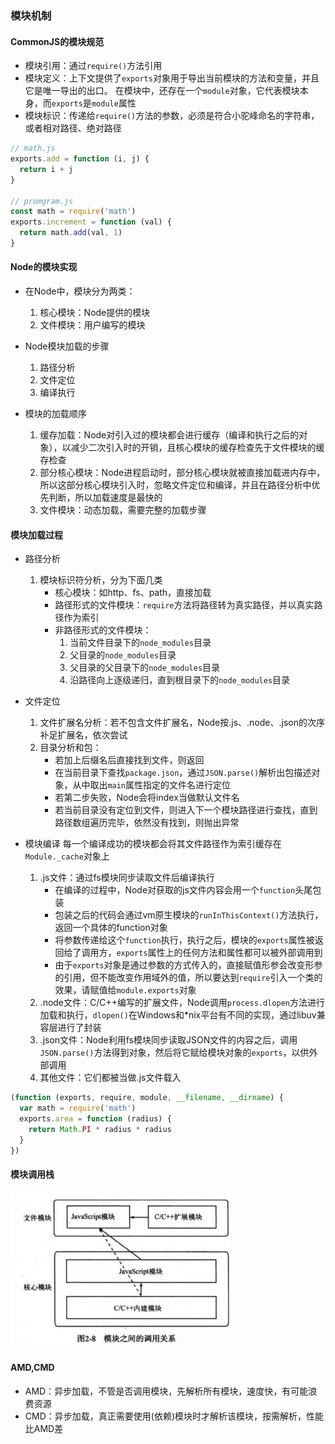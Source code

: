 ### 模块机制

#### CommonJS的模块规范
- 模块引用：通过`require()`方法引用
- 模块定义：上下文提供了`exports`对象用于导出当前模块的方法和变量，并且它是唯一导出的出口。
   在模块中，还存在一个`module`对象，它代表模块本身，而`exports`是`module`属性
- 模块标识：传递给`require()`方法的参数，必须是符合小驼峰命名的字符串，或者相对路径、绝对路径
``` javascript
// math.js
exports.add = function (i, j) {
  return i + j
}

// promgram.js
const math = require('math')
exports.increment = function (val) {
  return math.add(val, 1)
} 
```
   
#### Node的模块实现
- 在Node中，模块分为两类：
   1. 核心模块：Node提供的模块
   2. 文件模块：用户编写的模块

- Node模块加载的步骤
   1. 路径分析
   2. 文件定位
   3. 编译执行

- 模块的加载顺序
   1. 缓存加载：Node对引入过的模块都会进行缓存（编译和执行之后的对象），以减少二次引入时的开销，且核心模块的缓存检查先于文件模块的缓存检查
   2. 部分核心模块：Node进程启动时，部分核心模块就被直接加载进内存中，所以这部分核心模块引入时，忽略文件定位和编译，并且在路径分析中优先判断，所以加载速度是最快的
   3. 文件模块：动态加载，需要完整的加载步骤

#### 模块加载过程
- 路径分析
   1. 模块标识符分析，分为下面几类
      - 核心模块：如http、fs、path，直接加载
      - 路径形式的文件模块：`require`方法将路径转为真实路径，并以真实路径作为索引
      - 非路径形式的文件模块：
         1. 当前文件目录下的`node_modules`目录
         2. 父目录的`node_modules`目录
         3. 父目录的父目录下的`node_modules`目录
         4. 沿路径向上逐级递归，直到根目录下的`node_modules`目录

- 文件定位
   1. 文件扩展名分析：若不包含文件扩展名，Node按.js、.node、.json的次序补足扩展名，依次尝试
   2. 目录分析和包：
      - 若加上后缀名后直接找到文件，则返回
      - 在当前目录下查找`package.json`，通过`JSON.parse()`解析出包描述对象，从中取出`main`属性指定的文件名进行定位
      - 若第二步失败，Node会将index当做默认文件名
      - 若当前目录没有定位到文件，则进入下一个模块路径进行查找，直到路径数组遍历完毕，依然没有找到，则抛出异常

- 模块编译
   每一个编译成功的模块都会将其文件路径作为索引缓存在`Module._cache`对象上
   1. .js文件：通过fs模块同步读取文件后编译执行
      - 在编译的过程中，Node对获取的js文件内容会用一个`function`头尾包装
      - 包装之后的代码会通过vm原生模块的`runInThisContext()`方法执行，返回一个具体的function对象
      - 将参数传递给这个`function`执行，执行之后，模块的`exports`属性被返回给了调用方，`exports`属性上的任何方法和属性都可以被外部调用到
      - 由于`exports`对象是通过参数的方式传入的，直接赋值形参会改变形参的引用，但不能改变作用域外的值，所以要达到`require`引入一个类的效果，请赋值给`module.exports`对象
   2. .node文件：C/C++编写的扩展文件，Node调用`process.dlopen`方法进行加载和执行，`dlopen()`在Windows和*nix平台有不同的实现，通过libuv兼容层进行了封装
   3. .json文件：Node利用fs模块同步读取JSON文件的内容之后，调用`JSON.parse()`方法得到对象，然后将它赋给模块对象的`exports`，以供外部调用
   4. 其他文件：它们都被当做.js文件载入

```javascript
(function (exports, require, module, __filename, __dirname) {
  var math = require('math')
  exports.area = function (radius) {
    return Math.PI * radius * radius
  }
})
```

#### 模块调用栈
<img src="./assets/2/调用栈.png" width="350" height="250" />

#### AMD,CMD
- AMD：异步加载，不管是否调用模块，先解析所有模块，速度快，有可能浪费资源
- CMD：异步加载，真正需要使用(依赖)模块时才解析该模块，按需解析，性能比AMD差


   
   